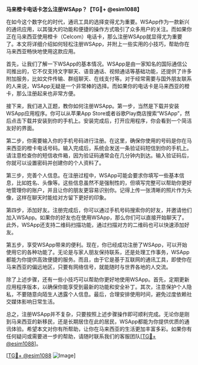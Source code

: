 **马来橙卡电话卡怎么注册WSApp？【TG💪+ @esim1088】**

在如今这个数字化的时代，通讯工具的选择变得尤为重要。WSApp作为一款新兴的通讯应用，以其强大的功能和便捷的操作方式吸引了众多用户的关注。而如果你正在马来西亚使用橙卡（Celcom）电话卡，那么注册WSApp就显得尤为重要了。本文将详细介绍如何轻松注册WSApp，并附上一些实用的小技巧，帮助你在马来西亚畅快地使用这款应用。

首先，让我们了解一下WSApp的基本情况。WSApp是由一家知名的国际通信公司推出的，它不仅支持文字聊天、语音通话、视频通话等基础功能，还提供了许多附加服务，比如文件传输、群组聊天、在线支付等。对于经常需要与国外朋友联系的人来说，WSApp无疑是一个非常棒的选择。而如果你的电话卡是马来西亚的橙卡，那么注册起来也非常方便。

接下来，我们进入正题，教你如何注册WSApp。第一步，当然是下载并安装WSApp应用程序。你可以从苹果App Store或者谷歌Play商店搜索“WSApp”，然后点击下载并安装到你的手机上。安装完成后，打开应用程序，你会看到一个简洁友好的界面。

第二步，你需要输入你的手机号码进行注册。在这里，确保你使用的号码是你在马来西亚的橙卡电话号码。输入完成后，系统会发送一条验证码短信到你的手机上。请注意检查你的短信收件箱，因为验证码通常会在几分钟内到达。输入验证码后，你就可以设置密码并创建你的个人资料了。

第三步，完善个人信息。在注册过程中，WSApp可能会要求你填写一些基本信息，比如姓名、头像等。这些信息虽然不是强制性的，但填写完整可以帮助你更好地管理你的账户，并且让你的朋友更容易识别你。记得上传一张清晰的照片作为头像，这样在聊天时能给对方留下更好的印象。

第四步，添加好友。注册完成后，你可以通过手机号码搜索你的好友，并邀请他们加入WSApp。如果你的好友也在使用WSApp，那么你们可以直接开始聊天了。此外，WSApp还支持二维码扫描功能，通过扫描对方的二维码也可以快速添加好友。

第五步，享受WSApp带来的便利。现在，你已经成功注册了WSApp，可以开始使用它的各种功能了。无论是与家人朋友保持联系，还是处理工作事务，WSApp都能为你提供高效便捷的服务。而且，由于它是基于互联网的通讯工具，即使你在马来西亚的偏远地区，只要有网络信号，就能随时与世界各地的人交流。

除了上述步骤，还有一些小技巧可以帮助你更好地使用WSApp。首先，定期更新应用程序版本，以确保你能享受到最新的功能和安全补丁。其次，注意保护个人隐私，不要随意向陌生人透露个人信息。最后，合理安排使用时间，避免过度依赖社交媒体影响日常生活。

总之，注册WSApp并不复杂，只要按照上述步骤操作即可顺利完成。无论你是刚到马来西亚的新移民，还是长期居住在此的居民，WSApp都能为你提供优质的通讯体验。希望本文对你有所帮助，让你在马来西亚的生活更加丰富多彩。如果你有任何疑问或需要进一步的帮助，请随时联系我们的客服团队[[TG💪+ @esim1088](https://t.me/s/esim1088)]。

[[TG💪+ @esim1088](https://t.me/s/esim1088) ![Image](https://i.postimg.cc/4NQfJmqS/Snipaste-2025-05-13-00-14-12.png)]
